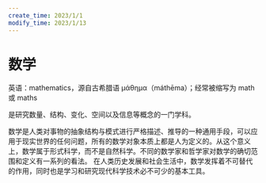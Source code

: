 ```yaml
---
create_time: 2023/1/1
modify_time: 2023/1/13
---
```

# 数学

英语：mathematics，源自古希腊语 μάθημα（máthēma）；经常被缩写为 math 或 maths

是研究数量、结构、变化、空间以及信息等概念的一门学科。

数学是人类对事物的抽象结构与模式进行严格描述、推导的一种通用手段，可以应用于现实世界的任何问题，所有的数学对象本质上都是人为定义的。从这个意义上，数学属于形式科学，而不是自然科学。不同的数学家和哲学家对数学的确切范围和定义有一系列的看法。
在人类历史发展和社会生活中，数学发挥着不可替代的作用，同时也是学习和研究现代科学技术必不可少的基本工具。
